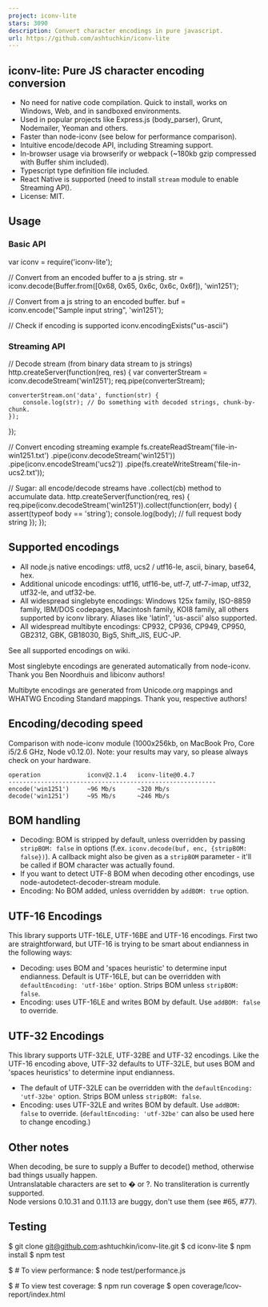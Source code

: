 ```yaml
---
project: iconv-lite
stars: 3090
description: Convert character encodings in pure javascript.
url: https://github.com/ashtuchkin/iconv-lite
---
```


iconv-lite: Pure JS character encoding conversion
-------------------------------------------------

-   No need for native code compilation. Quick to install, works on Windows, Web, and in sandboxed environments.
-   Used in popular projects like Express.js (body\_parser), Grunt, Nodemailer, Yeoman and others.
-   Faster than node-iconv (see below for performance comparison).
-   Intuitive encode/decode API, including Streaming support.
-   In-browser usage via browserify or webpack (~180kb gzip compressed with Buffer shim included).
-   Typescript type definition file included.
-   React Native is supported (need to install `stream` module to enable Streaming API).
-   License: MIT.

  

Usage
-----

### Basic API

var iconv \= require('iconv-lite');

// Convert from an encoded buffer to a js string.
str \= iconv.decode(Buffer.from(\[0x68, 0x65, 0x6c, 0x6c, 0x6f\]), 'win1251');

// Convert from a js string to an encoded buffer.
buf \= iconv.encode("Sample input string", 'win1251');

// Check if encoding is supported
iconv.encodingExists("us-ascii")

### Streaming API

// Decode stream (from binary data stream to js strings)
http.createServer(function(req, res) {
    var converterStream \= iconv.decodeStream('win1251');
    req.pipe(converterStream);

    converterStream.on('data', function(str) {
        console.log(str); // Do something with decoded strings, chunk-by-chunk.
    });
});

// Convert encoding streaming example
fs.createReadStream('file-in-win1251.txt')
    .pipe(iconv.decodeStream('win1251'))
    .pipe(iconv.encodeStream('ucs2'))
    .pipe(fs.createWriteStream('file-in-ucs2.txt'));

// Sugar: all encode/decode streams have .collect(cb) method to accumulate data.
http.createServer(function(req, res) {
    req.pipe(iconv.decodeStream('win1251')).collect(function(err, body) {
        assert(typeof body \== 'string');
        console.log(body); // full request body string
    });
});

Supported encodings
-------------------

-   All node.js native encodings: utf8, ucs2 / utf16-le, ascii, binary, base64, hex.
-   Additional unicode encodings: utf16, utf16-be, utf-7, utf-7-imap, utf32, utf32-le, and utf32-be.
-   All widespread singlebyte encodings: Windows 125x family, ISO-8859 family, IBM/DOS codepages, Macintosh family, KOI8 family, all others supported by iconv library. Aliases like 'latin1', 'us-ascii' also supported.
-   All widespread multibyte encodings: CP932, CP936, CP949, CP950, GB2312, GBK, GB18030, Big5, Shift\_JIS, EUC-JP.

See all supported encodings on wiki.

Most singlebyte encodings are generated automatically from node-iconv. Thank you Ben Noordhuis and libiconv authors!

Multibyte encodings are generated from Unicode.org mappings and WHATWG Encoding Standard mappings. Thank you, respective authors!

Encoding/decoding speed
-----------------------

Comparison with node-iconv module (1000x256kb, on MacBook Pro, Core i5/2.6 GHz, Node v0.12.0). Note: your results may vary, so please always check on your hardware.

```
operation             iconv@2.1.4   iconv-lite@0.4.7
----------------------------------------------------------
encode('win1251')     ~96 Mb/s      ~320 Mb/s
decode('win1251')     ~95 Mb/s      ~246 Mb/s
```

BOM handling
------------

-   Decoding: BOM is stripped by default, unless overridden by passing `stripBOM: false` in options (f.ex. `iconv.decode(buf, enc, {stripBOM: false})`). A callback might also be given as a `stripBOM` parameter - it'll be called if BOM character was actually found.
-   If you want to detect UTF-8 BOM when decoding other encodings, use node-autodetect-decoder-stream module.
-   Encoding: No BOM added, unless overridden by `addBOM: true` option.

UTF-16 Encodings
----------------

This library supports UTF-16LE, UTF-16BE and UTF-16 encodings. First two are straightforward, but UTF-16 is trying to be smart about endianness in the following ways:

-   Decoding: uses BOM and 'spaces heuristic' to determine input endianness. Default is UTF-16LE, but can be overridden with `defaultEncoding: 'utf-16be'` option. Strips BOM unless `stripBOM: false`.
-   Encoding: uses UTF-16LE and writes BOM by default. Use `addBOM: false` to override.

UTF-32 Encodings
----------------

This library supports UTF-32LE, UTF-32BE and UTF-32 encodings. Like the UTF-16 encoding above, UTF-32 defaults to UTF-32LE, but uses BOM and 'spaces heuristics' to determine input endianness.

-   The default of UTF-32LE can be overridden with the `defaultEncoding: 'utf-32be'` option. Strips BOM unless `stripBOM: false`.
-   Encoding: uses UTF-32LE and writes BOM by default. Use `addBOM: false` to override. (`defaultEncoding: 'utf-32be'` can also be used here to change encoding.)

Other notes
-----------

When decoding, be sure to supply a Buffer to decode() method, otherwise bad things usually happen.  
Untranslatable characters are set to � or ?. No transliteration is currently supported.  
Node versions 0.10.31 and 0.11.13 are buggy, don't use them (see #65, #77).

Testing
-------

$ git clone git@github.com:ashtuchkin/iconv-lite.git
$ cd iconv-lite
$ npm install
$ npm test
    
$ # To view performance:
$ node test/performance.js

$ # To view test coverage:
$ npm run coverage
$ open coverage/lcov-report/index.html
